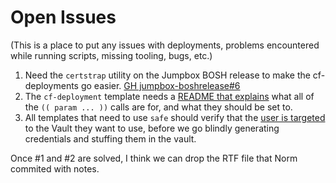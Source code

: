 Open Issues
===========

(This is a place to put any issues with deployments, problems
 encountered while running scripts, missing tooling, bugs, etc.)

1. Need the `certstrap` utility on the Jumpbox BOSH release to
   make the cf-deployments go easier.  [GH jumpbox-boshrelease#6][1]
2. The `cf-deployment` template needs a [README that explains][2] what
   all of the `(( param ... ))` calls are for, and what they should
   be set to.
3. All templates that need to use `safe` should verify that the
   [user is targeted][3] to the Vault they want to use, before we go
   blindly generating credentials and stuffing them in the vault.

Once #1 and #2 are solved, I think we can drop the RTF file that
Norm commited with notes.

[1]: https://github.com/cloudfoundry-community/jumpbox-boshrelease/issues/6
[2]: https://github.com/starkandwayne/cf-deployment/issues/1
[3]: https://github.com/jhunt/safe/issues/27
